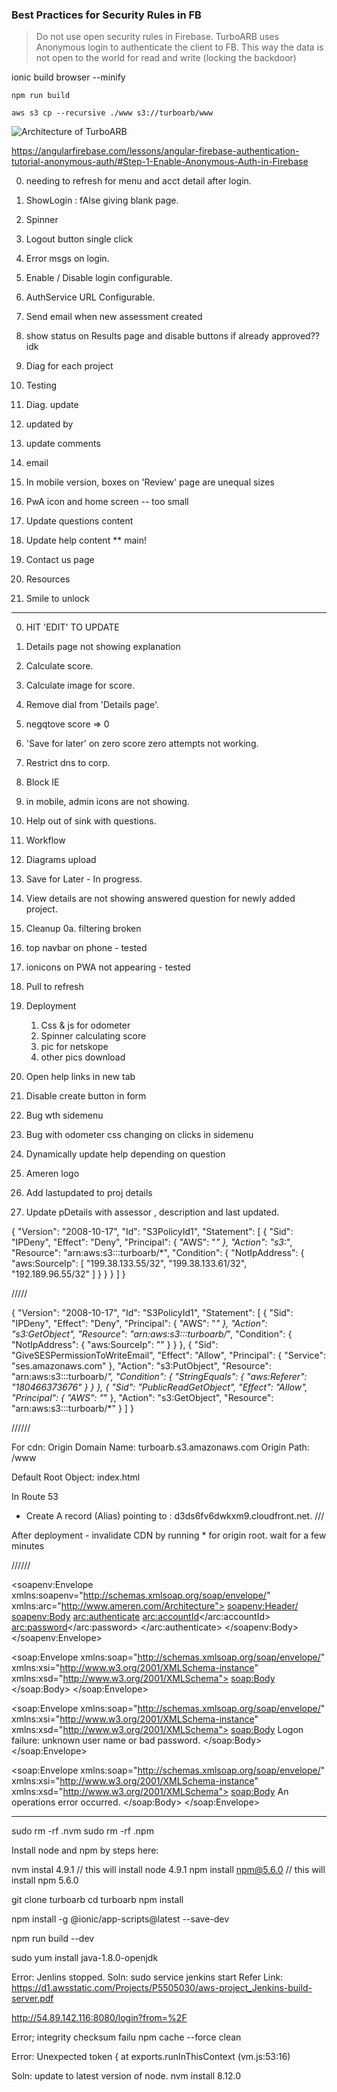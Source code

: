 ### Best Practices for Security Rules in FB

> Do not use open security rules in Firebase. TurboARB uses Anonymous login to authenticate the client to FB. This way the data is not open to the world for read and write (locking the backdoor)


ionic build browser --minify

`npm run build`

`aws s3 cp --recursive ./www s3://turboarb/www`



![Architecture of TurboARB](https://firebasestorage.googleapis.com/v0/b/ameren-arb.appspot.com/o/turboarb%2F1535512153?alt=media&token=c3c6b7ab-458a-4f07-bfc1-af0ced29b49f)

https://angularfirebase.com/lessons/angular-firebase-authentication-tutorial-anonymous-auth/#Step-1-Enable-Anonymous-Auth-in-Firebase



0. needing to refresh for menu and  acct detail after login.
1. ShowLogin : fAlse giving blank page.
5. Spinner
3. Logout button single click



4. Error msgs on login.
2. Enable / Disable login configurable.
1. AuthService URL Configurable.

1. Send email when new assessment created 
2. show status on Results page and disable buttons if already approved?? idk
3. Diag for each project

4. Testing
5. Diag. update

6. updated by
7. update comments
8. email


9. In mobile version, boxes on 'Review' page are unequal sizes
10. PwA icon and home screen -- too small


11. Update questions content
12. Update help content ** main!


13. Contact us page
14. Resources

15. Smile to unlock

------
0. HIT 'EDIT' TO UPDATE
0.  Details page not showing explanation

4. Calculate score.
5. Calculate image for score.
2. Remove dial from 'Details page'.
4. negqtove score => 0
5. 'Save for later' on zero score zero attempts not working.
5. Restrict dns to corp.
4. Block IE
7. in mobile, admin icons are not showing.
1. Help out of sink with questions.
0. Workflow
2. Diagrams upload
1. Save for Later - In progress.
0. View details are not showing answered question for newly added project.
1. Cleanup
0a. filtering broken
1. top navbar on phone - tested
2. ionicons on PWA not appearing  - tested
3. Pull to refresh
1. Deployment
    1. Css & js for odometer
    2. Spinner calculating score
    3. pic for netskope
    4. other pics download
8. Open help links in new tab
7. Disable create button in form
5. Bug wth sidemenu
6. Bug with odometer css changing on clicks in sidemenu
3. Dynamically update help depending on question
7. Ameren logo
1. Add lastupdated to proj details
2. Update pDetails with assessor , description and last updated.



{
    "Version": "2008-10-17",
    "Id": "S3PolicyId1",
    "Statement": [
        {
            "Sid": "IPDeny",
            "Effect": "Deny",
            "Principal": {
                "AWS": "*"
            },
            "Action": "s3:*",
            "Resource": "arn:aws:s3:::turboarb/*",
            "Condition": {
                "NotIpAddress": {
                    "aws:SourceIp": [
                        "199.38.133.55/32",
                        "199.38.133.61/32",
                        "192.189.96.55/32"
                    ]
                }
            }
        }
    ]
}




/////


{
    "Version": "2008-10-17",
    "Id": "S3PolicyId1",
    "Statement": [
        {
            "Sid": "IPDeny",
            "Effect": "Deny",
            "Principal": {
                "AWS": "*"
            },
            "Action": "s3:GetObject",
            "Resource": "arn:aws:s3:::turboarb/*",
            "Condition": {
                "NotIpAddress": {
                    "aws:SourceIp": ""
                }
            }
        },
        {
            "Sid": "GiveSESPermissionToWriteEmail",
            "Effect": "Allow",
            "Principal": {
                "Service": "ses.amazonaws.com"
            },
            "Action": "s3:PutObject",
            "Resource": "arn:aws:s3:::turboarb/*",
            "Condition": {
                "StringEquals": {
                    "aws:Referer": "180466373676"
                }
            }
        },
        {
            "Sid": "PublicReadGetObject",
            "Effect": "Allow",
            "Principal": {
                "AWS": "*"
            },
            "Action": "s3:GetObject",
            "Resource": "arn:aws:s3:::turboarb/*"
        }
    ]
}


//////

For cdn:
Origin Domain Name: turboarb.s3.amazonaws.com
Origin Path: /www

Default Root Object: index.html

In Route 53
-   Create A record (Alias) pointing to : d3ds6fv6dwkxm9.cloudfront.net.
///

After deployment
    - invalidate CDN by running * for origin root. wait for a few minutes 


 //////


<soapenv:Envelope xmlns:soapenv="http://schemas.xmlsoap.org/soap/envelope/" xmlns:arc="http://www.ameren.com/Architecture">
   <soapenv:Header/>
   <soapenv:Body>
      <arc:authenticate>
         <!--Optional:-->
         <arc:accountId></arc:accountId>
         <!--Optional:-->
         <arc:password></arc:password>
      </arc:authenticate>
   </soapenv:Body>
</soapenv:Envelope>



<soap:Envelope xmlns:soap="http://schemas.xmlsoap.org/soap/envelope/" xmlns:xsi="http://www.w3.org/2001/XMLSchema-instance" xmlns:xsd="http://www.w3.org/2001/XMLSchema">
   <soap:Body>
      <authenticateResponse xmlns="http://www.ameren.com/Architecture"/>
   </soap:Body>
</soap:Envelope>



 <soap:Envelope xmlns:soap="http://schemas.xmlsoap.org/soap/envelope/" xmlns:xsi="http://www.w3.org/2001/XMLSchema-instance" xmlns:xsd="http://www.w3.org/2001/XMLSchema">
   <soap:Body>
      <authenticateResponse xmlns="http://www.ameren.com/Architecture">
         <response>Logon failure: unknown user name or bad password.</response>
      </authenticateResponse>
   </soap:Body>
</soap:Envelope>


<soap:Envelope xmlns:soap="http://schemas.xmlsoap.org/soap/envelope/" xmlns:xsi="http://www.w3.org/2001/XMLSchema-instance" xmlns:xsd="http://www.w3.org/2001/XMLSchema">
   <soap:Body>
      <authenticateResponse xmlns="http://www.ameren.com/Architecture">
         <response>An operations error occurred.</response>
      </authenticateResponse>
   </soap:Body>
</soap:Envelope>




-------


sudo rm -rf .nvm
sudo rm -rf .npm

Install node and npm by steps here:


nvm instal 4.9.1  // this will install node 4.9.1
npm install npm@5.6.0  // this will install npm 5.6.0


git clone turboarb
cd turboarb
npm install

npm install -g @ionic/app-scripts@latest --save-dev


npm run build --dev

sudo yum install java-1.8.0-openjdk

Error:
Jenlins stopped.
Soln: 
sudo service jenkins start
Refer Link:
https://d1.awsstatic.com/Projects/P5505030/aws-project_Jenkins-build-server.pdf

http://54.89.142.116:8080/login?from=%2F


Error; integrity checksum failu
npm cache --force clean

Error: 
 Unexpected token {
    at exports.runInThisContext (vm.js:53:16)

Soln:
update to latest version of node.
nvm install 8.12.0
